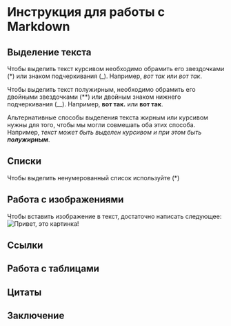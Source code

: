 # Инструкция для работы с Markdown

## Выделение текста

Чтобы выделить текст курсивом необходимо обрамить его звездочками (*) или знаком подчеркивания (_). Например, *вот так* или _вот так_.

Чтобы выделить текст полужирным, необходимо обрамить его двойными звездочками (**) или двойным знаком нижнего подчеркивания (__). Например, **вот так.** или __вот  так__.

Альтернативные способы выделения текста жирным или курсивом нужны для того, чтобы мы могли совмешать оба этих способа. Например, _текст может быть выделен курсивом и при этом быть **полужирным**_.

## Списки
Чтобы выделить ненумерованный список используйте (*)
## Работа с изображениями

Чтобы вставить изображение в текст, достаточно написать следующее: ![Привет, это картинка!](hhha.jpg)
## Ссылки

## Работа с таблицами

## Цитаты

## Заключение